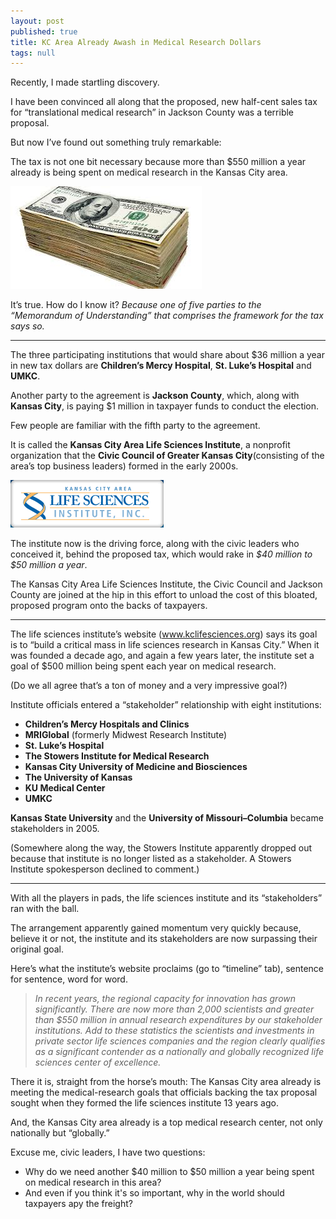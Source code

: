 ```yaml
---
layout: post
published: true
title: KC Area Already Awash in Medical Research Dollars
tags: null
---
```


Recently, I made startling discovery.

I have been convinced all along that the proposed, new half-cent sales tax for “translational medical research” in Jackson County was a terrible proposal.

But now I’ve found out something truly remarkable: 

The tax is not one bit necessary because more than $550 million a year already is being spent on medical research in the Kansas City area.

<img src="/img/bucks.jpg" class="img-responsive" alt="Big Bucks">

It’s true. How do I know it? _Because one of five parties to the “Memorandum of Understanding” that comprises the framework for the tax says so._

***

The three participating institutions that would share about $36 million a year in new tax dollars are **Children’s Mercy Hospital**, **St. Luke’s Hospital** and **UMKC**.

Another party to the agreement is **Jackson County**, which, along with **Kansas City**, is paying $1 million in taxpayer funds to conduct the election. 

Few people are familiar with the fifth party to the agreement.

It is called the **Kansas City Area Life Sciences Institute**, a nonprofit organization that the **Civic Council of Greater Kansas City**(consisting of the area’s top business leaders) formed in the early 2000s.

<img src="/img/KCALSI.gif" class="img-responsive" alt="KCALSI">

The institute now is the driving force, along with the civic leaders who conceived it, behind the proposed tax, which would rake in _$40 million to $50 million a year_. 

The Kansas City Area Life Sciences Institute, the Civic Council and Jackson County are joined at the hip in this effort to unload the cost of this bloated, proposed program onto the backs of taxpayers. 

***

The life sciences institute’s website (www.kclifesciences.org) says its goal is to “build a critical mass in life sciences research in Kansas City.” When it was founded a decade ago, and again a few years later, the institute set a goal of $500 million being spent each year on medical research. 

(Do we all agree that’s a ton of money and a very impressive goal?)  

Institute officials entered a “stakeholder” relationship with eight institutions:

- **Children’s Mercy Hospitals and Clinics**
- **MRIGlobal** (formerly Midwest Research Institute)
- **St. Luke’s Hospital**
- **The Stowers Institute for Medical Research**
- **Kansas City University of Medicine and Biosciences** 
- **The University of Kansas**
- **KU Medical Center**
- **UMKC**

**Kansas State University** and the **University of Missouri–Columbia** became stakeholders in 2005.

(Somewhere along the way, the Stowers Institute apparently dropped out because that institute is no longer listed as a stakeholder. A Stowers Institute spokesperson declined to comment.)   

***

With all the players in pads, the life sciences institute and its “stakeholders” ran with the ball.

The arrangement apparently gained momentum very quickly because, believe it or not, the institute and its stakeholders are now surpassing their original goal.

Here’s what the institute’s website proclaims (go to “timeline” tab), sentence for sentence, word for word.

> _In recent years, the regional capacity for innovation has grown significantly. There are now more than 2,000 scientists and greater than $550 million in annual research expenditures by our stakeholder institutions. Add to these statistics the scientists and investments in private sector life sciences companies and the region clearly qualifies as a significant contender as a nationally and globally recognized life sciences center of excellence._

There it is, straight from the horse’s mouth: The Kansas City area already is meeting the medical-research goals that officials backing the tax proposal sought when they formed the life sciences institute 13 years ago.

And, the Kansas City area already is a top medical research center, not only nationally but “globally.”

Excuse me, civic leaders, I have two questions:

<ul>
<li>Why do we need another $40 million to $50 million a year being spent on medical research in this area?</li>

<li>And even if you think it's so important, why in the world should taxpayers apy the freight?</li>
</ul>
